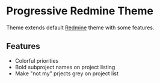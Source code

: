 Progressive Redmine Theme
====================

Theme extends default [Redmine](http://redmine.org) theme with some features.

Features
--------

* Colorful priorities
* Bold subproject names on project listing
* Make "not my" prjects grey on project list
